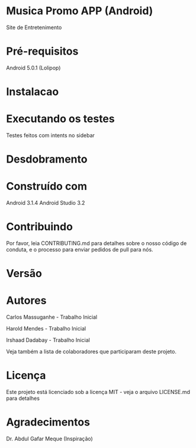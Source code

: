 # Musica Promo APP (Android)

 Site de Entretenimento


# Pré-requisitos

Android 5.0.1 (Lolipop)

# Instalacao


# Executando os testes
Testes feitos com intents no sidebar

# Desdobramento



# Construído com
Android 3.1.4
Android Studio 3.2



# Contribuindo

Por favor, leia CONTRIBUTING.md para detalhes sobre o nosso código de conduta, e o processo para enviar pedidos de pull para nós.

# Versão


# Autores

Carlos Massuganhe - Trabalho Inicial

Harold Mendes - Trabalho Inicial 

Irshaad Dadabay - Trabalho Inicial

Veja também a lista de colaboradores que participaram deste projeto.


# Licença

Este projeto está licenciado sob a licença MIT - veja o arquivo LICENSE.md para detalhes

# Agradecimentos

Dr. Abdul Gafar Meque
(Inspiração)


